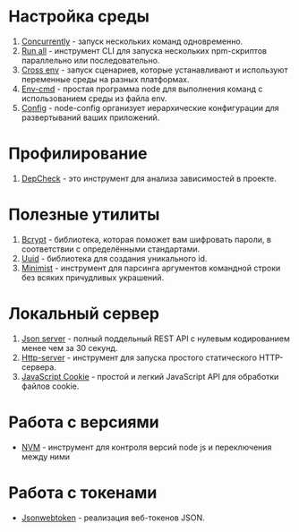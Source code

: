 # Настройка среды

1. [Concurrently](https://www.npmjs.com/package/concurrently) - запуск нескольких команд одновременно.
2. [Run all](https://www.npmjs.com/package/npm-run-all) - инструмент CLI для запуска нескольких npm-скриптов параллельно или последовательно.
3. [Cross env](https://www.npmjs.com/package/cross-env) - запуск сценариев, которые устанавливают и используют переменные среды на разных платформах.
4. [Env-cmd](https://www.npmjs.com/package/env-cmd) - простая программа node для выполнения команд с использованием среды из файла env.
5. [Config](https://www.npmjs.com/package/config) - node-config организует иерархические конфигурации для развертываний ваших приложений.

# Профилирование

1. [DepCheck](https://www.npmjs.com/package/depcheck) - это инструмент для анализа зависимостей в проекте.

# Полезные утилиты

1. [Bcrypt](https://www.npmjs.com/package/bcrypt) - библиотека, которая поможет вам шифровать пароли, в соответствии с определёнными стандартами.
2. [Uuid](https://www.npmjs.com/package/uuid) - библиотека для создания уникального id.
3. [Minimist](https://www.npmjs.com/package/minimist) - инструмент для парсинга аргументов командной строки без всяких причудливых украшений.

# Локальный сервер

1. [Json server](https://www.npmjs.com/package/json-server) - полный поддельный REST API с нулевым кодированием менее чем за 30 секунд.
2. [Http-server](https://www.npmjs.com/package/http-server) - инструмент для запуска простого статического HTTP-сервера.
3. [JavaScript Cookie](ttps://www.npmjs.com/package/js-cookie) - простой и легкий JavaScript API для обработки файлов cookie.

# Работа с версиями

- [NVM](https://github.com/coreybutler/nvm-windows) - инструмент для контроля версий node js и переключения между ними

# Работа с токенами

- [Jsonwebtoken](https://www.npmjs.com/package/jsonwebtoken) - реализация веб-токенов JSON.

